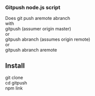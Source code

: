 ### Gitpush node.js script
Does git push aremote abranch    
with    
gitpush (assumer origin master)    
or    
gitpush abranch (assumes origin remote)    
or    
gitpush abranch aremote
## Install
git clone    
cd gitpush    
npm link
